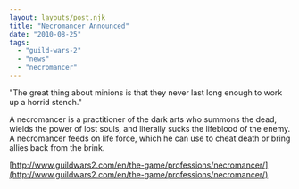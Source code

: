 ```yaml
---
layout: layouts/post.njk
title: "Necromancer Announced"
date: "2010-08-25"
tags: 
  - "guild-wars-2"
  - "news"
  - "necromancer"
---
```


"The great thing about minions is that they never last long enough to work up a horrid stench."

A necromancer is a practitioner of the dark arts who summons the dead, wields the power of lost souls, and literally sucks the lifeblood of the enemy. A necromancer feeds on life force, which he can use to cheat death or bring allies back from the brink.

[http://www.guildwars2.com/en/the-game/professions/necromancer/](http://www.guildwars2.com/en/the-game/professions/necromancer/)
